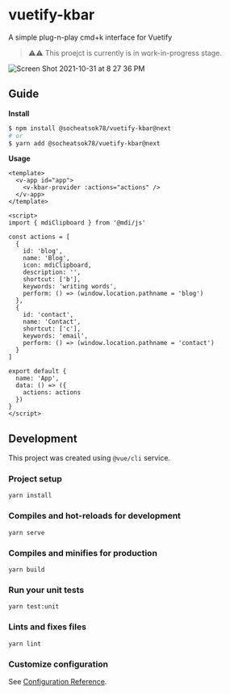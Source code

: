 # vuetify-kbar

A simple plug-n-play cmd+k interface for Vuetify

> :warning::warning: This proejct is currently is in work-in-progress stage.

![Screen Shot 2021-10-31 at 8 27 36 PM](https://user-images.githubusercontent.com/4363857/139585888-5a2c6e9d-a57d-49fb-8421-b730ad1157ef.png)

## Guide

**Install**

```sh
$ npm install @socheatsok78/vuetify-kbar@next
# or
$ yarn add @socheatsok78/vuetify-kbar@next
```

**Usage**

```vue
<template>
  <v-app id="app">
    <v-kbar-provider :actions="actions" />
  </v-app>
</template>

<script>
import { mdiClipboard } from '@mdi/js'

const actions = [
  {
    id: 'blog',
    name: 'Blog',
    icon: mdiClipboard,
    description: '',
    shortcut: ['b'],
    keywords: 'writing words',
    perform: () => (window.location.pathname = 'blog')
  },
  {
    id: 'contact',
    name: 'Contact',
    shortcut: ['c'],
    keywords: 'email',
    perform: () => (window.location.pathname = 'contact')
  }
]

export default {
  name: 'App',
  data: () => ({
    actions: actions
  })
}
</script>

```

## Development

This project was created using `@vue/cli` service.

### Project setup
```
yarn install
```

### Compiles and hot-reloads for development
```
yarn serve
```

### Compiles and minifies for production
```
yarn build
```

### Run your unit tests
```
yarn test:unit
```

### Lints and fixes files
```
yarn lint
```

### Customize configuration
See [Configuration Reference](https://cli.vuejs.org/config/).
